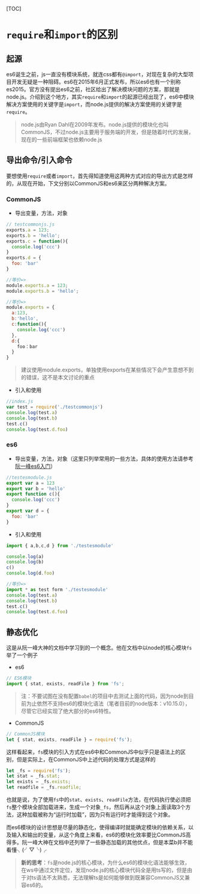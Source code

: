 [TOC]

# `require`和`import`的区别

## 起源

es6诞生之前，js一直没有模块系统，就连css都有`@import`，对现在复杂的大型项目开发无疑是一种阻碍。es6在2015年6月正式发布，所以es6也有一个别称es2015。官方没有提出es6之前，社区给出了解决模块问题的方案，那就是node.js。介绍到这个地方，其实`require`和`import`的起源已经出现了，es6中模块解决方案使用的关键字是`import`，而node.js提供的解决方案使用的关键字是`require`。

> node.js由Ryan Dahl在2009年发布。node.js提供的模块化也叫CommonJS，不过node.js主要用于服务端的开发，但是随着时代的发展，现在的一些前端框架也依赖node.js

## 导出命令/引入命令

要想使用`require`或者`import`，首先得知道使用这两种方式对应的导出方式是怎样的，从现在开始，下文分别以CommonJS和es6来区分两种解决方案。

### CommonJS

- 导出变量，方法，对象

```js
// testcommonjs.js
exports.a = 123;
exports.b = 'hello';
exports.c = function(){
  console.log('ccc')
}
exports.d = {
  foo: 'bar'
}

//等价=> 
module.exports.a = 123;
module.exports.b = 'hello';

//等价=> 
module.exports = {
  a:123,
  b:'hello',
  c:function(){
    console.log('ccc')
  },
  d:{
    foo：bar
  }
}
```

> 建议使用module.exports，单独使用exports在某些情况下会产生意想不到的错误，这不是本文讨论的重点

- 引入和使用

```js
//index.js
var test = require('./testcommonjs')
console.log(test.a)
console.log(test.b)
test.c()
console.log(test.d.foo)
```

### es6

- 导出变量，方法，对象（这里只列举常用的一些方法，具体的使用方法请参考[阮一峰es6入门](http://es6.ruanyifeng.com/#docs/module)）

```js
//testesmodule.js
export var a = 123
export var b = 'hello'
export function c(){
  console.log('ccc')
}
export var d = {
  foo: 'bar'
}
```

- 引入和使用

```js
import { a,b,c,d } from './testesmodule'

console.log(a)
console.log(b)
c()
console.log(d.foo)

//等价=> 
import * as test form './testesmodule'
console.log(test.a)
console.log(test.b)
test.c()
console.log(test.d.foo)
```

## 静态优化

这是从阮一峰大神的文档中学习到的一个概念。他在文档中以node的核心模块`fs`举了一个例子

- es6

```js
// ES6模块
import { stat, exists, readFile } from 'fs';
```

> 注：不要试图在没有配置`babel`的项目中去测试上面的代码，因为node到目前为止依然不支持es6的模块化语法（笔者目前的node版本：v10.15.0），尽管它已经实现了绝大部分的es6特性。

- CommonJS

```js
// CommonJS模块
let { stat, exists, readFile } = require('fs');
```

这样看起来，`fs`模块的引入方式在es6中和CommonJS中似乎只是语法上的区别，但是实际上，在CommonJS中上述代码的处理方式是这样的

```js
let _fs = require('fs');
let stat = _fs.stat;
let exists = _fs.exists;
let readfile = _fs.readfile;
```

也就是说，为了使用`fs`中的`stat`、`exists`、`readFile`方法，在代码执行使必须把`fs`整个模块全部加载进来，生成一个对象`_fs`，然后再从这个对象上面读取3个方法，这种加载被称为“运行时加载”，因为只有运行时才能得到这个对象。

而es6模块的设计思想是尽量的静态化，使得编译时就能确定模块的依赖关系，以及输入和输出的变量，从这个角度上来看，es6的模块化效率要比CommonJS高得多。阮一峰大神在文档中还列举了一些静态加载的其他优点，但是本菜b并不能看懂╮(╯▽╰)╭

> **新的思考**：`fs`是node.js的核心模块，为什么es6的模块化语法能够生效，在ws中通过文件定位，发现node.js的核心模块代码全是用ts写的，但是由于对ts语法不太熟悉，无法理解ts是如何能够做到既兼容CommonJS又兼容es6的。